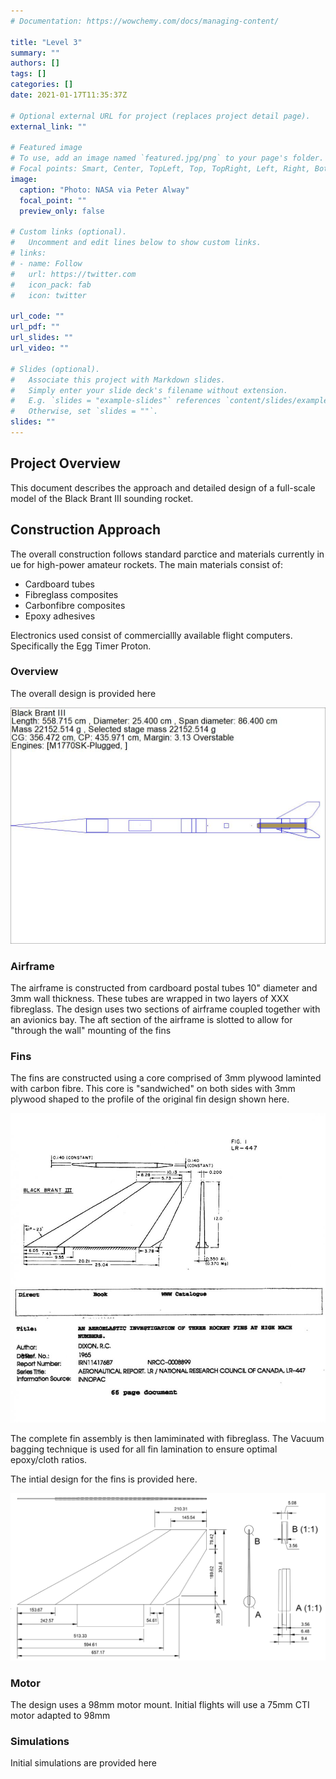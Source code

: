```yaml
---
# Documentation: https://wowchemy.com/docs/managing-content/

title: "Level 3"
summary: ""
authors: []
tags: []
categories: []
date: 2021-01-17T11:35:37Z

# Optional external URL for project (replaces project detail page).
external_link: ""

# Featured image
# To use, add an image named `featured.jpg/png` to your page's folder.
# Focal points: Smart, Center, TopLeft, Top, TopRight, Left, Right, BottomLeft, Bottom, BottomRight.
image:
  caption: "Photo: NASA via Peter Alway"
  focal_point: ""
  preview_only: false

# Custom links (optional).
#   Uncomment and edit lines below to show custom links.
# links:
# - name: Follow
#   url: https://twitter.com
#   icon_pack: fab
#   icon: twitter

url_code: ""
url_pdf: ""
url_slides: ""
url_video: ""

# Slides (optional).
#   Associate this project with Markdown slides.
#   Simply enter your slide deck's filename without extension.
#   E.g. `slides = "example-slides"` references `content/slides/example-slides.md`.
#   Otherwise, set `slides = ""`.
slides: ""
---
```


## Project Overview

This document describes the approach and detailed design of a full-scale model of the Black Brant III sounding rocket.

## Construction Approach

The overall construction follows standard parctice and materials currently in ue for high-power amateur rockets. The main materials consist of:

* Cardboard tubes
* Fibreglass composites
* Carbonfibre composites
* Epoxy adhesives

Electronics used consist of commerciallly available flight computers. Specifically the Egg Timer Proton.

### Overview

The overall design is provided here

![model](sim.jpg)

### Airframe

The airframe is constructed from cardboard postal tubes 10" diameter and 3mm wall thickness. These tubes are wrapped in two layers of XXX fibreglass. The design uses two sections of airframe coupled together with an avionics bay. The aft section of the airframe is slotted to allow for "through the wall" mounting of the fins

### Fins

The fins are constructed using a core comprised of 3mm plywood laminted with carbon fibre. This core is "sandwiched" on both sides with 3mm plywood shaped to the profile of the original fin design shown here.

![Original fin design](./fins.jpg)

The complete fin assembly is then lamiminated with fibreglass. The Vacuum bagging technique is used for all fin lamination to ensure optimal epoxy/cloth ratios.

The intial design for the fins is provided here.

![cad fins](fins_fusion.png)

### Motor

The design uses a 98mm motor mount. Initial flights will use a 75mm CTI motor adapted to 98mm

### Simulations

Initial simulations are provided here
